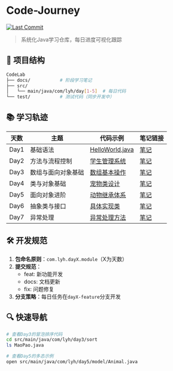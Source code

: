 # Code-Journey

[![Last Commit](https://img.shields.io/github/last-commit/ic3vala/Code-Journey?color=blue&style=flat-square)](https://github.com/ic3vala/Code-Journey/commits/main)

> 系统化Java学习仓库，每日进度可视化跟踪

## 📁 项目结构
```bash
CodeLab
├── docs/           # 阶段学习笔记
├── src/
│   └── main/java/com/lyh/day[1-5]  # 每日代码
└── test/           # 测试代码（同步开发中）
```

## 📚 学习轨迹
| 天数   | 主题 | 代码示例                                                            | 笔记链接                        |
|------|------|-----------------------------------------------------------------|-----------------------------|
| Day1 | 基础语法 | [HelloWorld.java](./src/main/java/com/lyh/day1/HelloWorld.java) | [笔记](./docs/stage1/day1.md) |
| Day2 | 方法与流程控制 | [学生管理系统](./src/main/java/com/lyh/day2/student/)                 | [笔记](./docs/stage1/day2.md) |
| Day3 | 数组与面向对象基础 | [数组基本操作](./src/main/java/com/lyh/day3/ArrayDemo.java)           | [笔记](./docs/stage1/day3.md) |
| Day4 | 类与对象基础 | [宠物类设计](./src/main/java/com/lyh/day4/model/Pet.java)            | [笔记](./docs/stage1/day4.md) |
| Day5 | 面向对象进阶 | [动物继承体系](./src/main/java/com/lyh/day5/model/)                   | [笔记](./docs/stage1/day5.md) |
| Day6 | 抽象类与接口 | [具体实现类](./src/main/java/com/lyh/day6/model/Fish.java)           | [笔记](./docs/stage1/day6.md) |
| Day7 | 异常处理 | [异常处理方法](./src/main/java/com/lyh/day7/ExceptionTest.java)                          | [笔记](./docs/stage1/day7.md) |

## 🛠 开发规范
1. **包命名原则**：`com.lyh.dayX.module`（X为天数）
2. **提交规范**：
    - feat: 新功能开发
    - docs: 文档更新
    - fix: 问题修复
3. **分支策略**：每日任务在`dayX-feature`分支开发

## 🔍 快速导航
```bash
# 查看Day3的冒泡排序代码
cd src/main/java/com/lyh/day3/sort
ls MaoPao.java

# 查看Day5的多态示例
open src/main/java/com/lyh/day5/model/Animal.java
```
